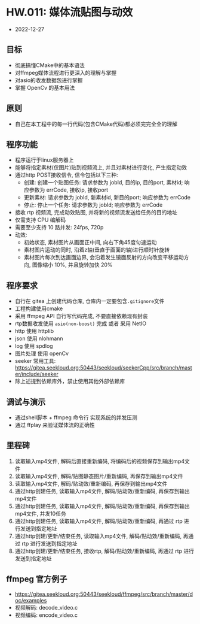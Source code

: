 
# HW.011: 媒体流贴图与动效
- 2022-12-27

## 目标
- 彻底搞懂CMake中的基本语法
- 对ffmpeg媒体流程进行更深入的理解与掌握
- 对asio的收发数据包进行掌握
- 掌握 OpenCv 的基本用法 

## 原则
- 自己在本工程中的每一行代码(包含CMake代码)都必须完完全全的理解

## 程序功能
- 程序运行于linux服务器上
- 能够将指定素材(仅图片)贴到视频流上, 并且对素材进行变化, 产生指定动效
- 通过http POST接收信令, 信令包括以下三种:
  - 创建: 创建一个贴图任务: 请求参数为 jobId, 目的ip, 目的port, 素材id; 响应参数为 errCode, 接收ip, 接收port
  - 更新素材: 请求参数为 jobId, 新素材id, 新目的port; 响应参数为 errCode
  - 停止: 停止一个任务: 请求参数为 jobId; 响应参数为 errCode
- 接收 rtp 视频流, 完成动效贴图, 并将新的视频流发送给任务的目的地址
- 仅需支持 CPU 编解码
- 需要至少支持 10 路并发: 24fps, 720p
- 动效: 
  - 初始状态, 素材图片从画面正中间, 向右下角45度匀速运动
  - 素材图片运动的同时, 沿着z轴(垂直于画面的轴)进行顺时针旋转
  - 素材图片每次到达画面边界, 会沿着发生镜面反射的方向改变平移运动方向, 图像缩小 10%, 并且旋转加快 20%

## 程序要求
- 自行在 gitea 上创建代码仓库, 仓库内一定要包含`.gitignore`文件
- 工程构建使用cmake
- 采用 ffmpeg API 自行写代码完成, 不要直接依赖现有封装
- rtp数据收发使用 `asio(non-boost)` 完成 或者 采用 NetIO
- http 使用 httplib 
- json 使用 nlohmann 
- log 使用 spdlog 
- 图片处理 使用 openCv
- seeker 常用工具: https://gitea.seekloud.org:50443/seekloud/seekerCpp/src/branch/master/include/seeker
- 除上述提到依赖库外，禁止使用其他外部依赖库

## 调试与演示
- 通过shell脚本 + ffmpeg 命令行 实现系统的并发压测
- 通过 ffplay 来验证媒体流的正确性


## 里程碑
1. 读取输入mp4文件, 解码后直接重新编码, 将编码后的视频保存到输出mp4文件
2. 读取输入mp4文件, 解码/贴图静态图片/重新编码, 再保存到输出mp4文件
3. 读取输入mp4文件, 解码/贴动效/重新编码, 再保存到输出mp4文件
4. 通过http创建任务, 读取输入mp4文件, 解码/贴动效/重新编码, 再保存到输出mp4文件
5. 通过http创建任务, 读取输入mp4文件, 解码/贴动效/重新编码, 再保存到输出mp4文件, 并发10任务
6. 通过http创建任务, 读取输入mp4文件, 解码/贴动效/重新编码, 再通过 rtp 进行发送到指定地址
7. 通过http创建/更新/结束任务, 读取输入mp4文件, 解码/贴动效/重新编码, 再通过 rtp 进行发送到指定地址
8. 通过http创建/更新/结束任务, 接收rtp, 解码/贴动效/重新编码, 再通过 rtp 进行发送到指定地址

## ffmpeg 官方例子
- https://gitea.seekloud.org:50443/seekloud/ffmpeg/src/branch/master/doc/examples
- 视频解码: decode_video.c
- 视频编码: encode_video.c